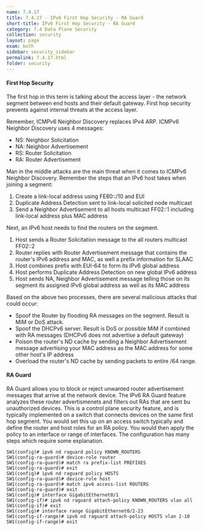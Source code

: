 ```yaml
---
name: 7.4.17
title: 7.4.17 - IPv6 First Hop Security - RA Guard
short-title: IPv6 First Hop Security - RA Guard
category: 7.4 Data Plane Security
collection: security
layout: page
exam: both
sidebar: security_sidebar
permalink: 7.4.17.html
folder: security
---
```

#### First Hop Security
The first hop in this term is talking about the access layer - the network segment between end hosts and their default gateway. First hop security prevents against internal threats at the access layer.

Remember, ICMPv6 Neighbor Discovery replaces IPv4 ARP. ICMPv6 Neighbor Discovery uses 4 messages:
- NS: Neighbor Solicitation
- NA: Neighbor Advertisement
- RS: Router Solicitation
- RA: Router Advertisement

Man in the middle attacks are the main threat when it comes to ICMPv6 Neighbor Discovery. Remember the steps that an IPv6 host takes when joining a segment:
1. Create a link-local address using FE80::/10 and EUI
2. Duplicate Address Detection sent to link-local solicited node multicast
3. Send a Neighbor Advertisement to all hosts multicast FF02::1 including link-local address plus MAC address

Next, an IPv6 host needs to find the routers on the segment.
1. Host sends a Router Solicitation message to the all routers multicast FF02::2
2. Router replies with Router Advertisement message that contains the router's IPv6 address and MAC, as well a prefix information for SLAAC
3. Host combines prefix with EUI-64 to form its IPv6 global address
4. Host performs Duplicate Address Detection on new global IPv6 address
5. Host sends NA, Neighbor Advertisement message telling those on its segment its assigned IPv6 global address as well as its MAC address

Based on the above two processes, there are several malicious attacks that could occur:
- Spoof the Router by flooding RA messages on the segment. Result is MiM or DoS attack.
- Spoof the DHCPv6 server. Result is DoS or possible MiM if combined with RA messages (DHCPv6 does not advertise a default gateway)
- Poison the router's ND cache by sending a Neighbor Advertisement message advertising your MAC address as the MAC address for some other host's IP address
- Overload the router's ND cache by sending packets to entire /64 range.

#### RA Guard
RA Guard allows you to block or reject unwanted router advertisement messages that arrive at the network device. The IPv6 RA Guard feature analyzes these router advertismenets and filters out RAs that are sent bu unauthorized devices. This is a control plane security feature, and is typically implemented on a switch that connects devices on the same first hop segment. You would set this up on an access switch typically and define the router and host roles for an RA policy. You would then apply the policy to an interface or range of interfaces. The configuration has many steps which require some explanation.
```
SW1(config)# ipv6 nd raguard policy KNOWN_ROUTERS
SW1(config-ra-guard)# device-role router
SW1(config-ra-guard)# match ra prefix-list PREFIXES
SW1(config-ra-guard)# exit
SW1(config)# ipv6 nd raguard policy HOSTS
SW1(config-ra-guard)# device-role host
SW1(config-ra-guard)# match ipv6 access-list ROUTERS
SW1(config-ra-guard)# exit
SW1(config)# interface GigabitEthernet0/1
SW1(config-if)# ipv6 nd raguard attach-policy KNOWN_ROUTERS vlan all
SW1(config-if)# exit
SW1(config)# interface range GigabitEthernet0/2-23
SW1(config-if-range)# ipv6 nd raguard attach-policy HOSTS vlan 2-10
SW1(config-if-range)# exit
```